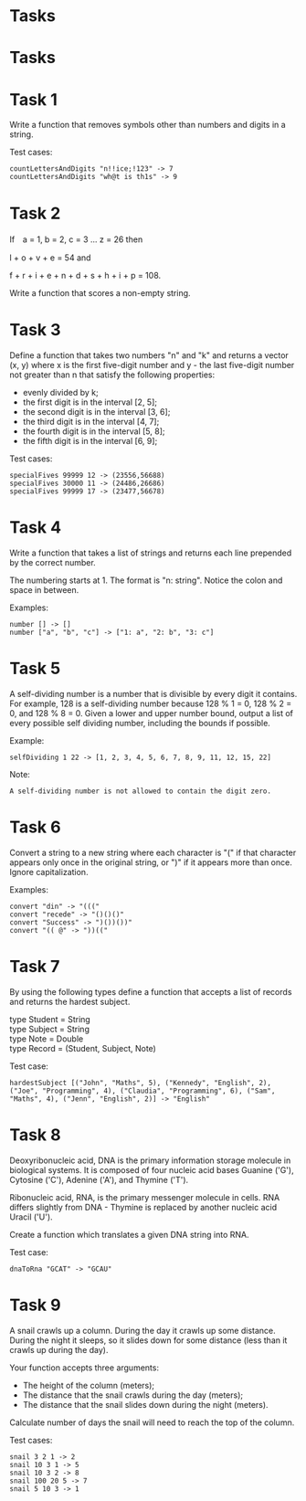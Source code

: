 # Tasks

# Tasks

# Task 1
Write a function that removes symbols other than numbers and digits in a string.

Test cases:

    countLettersAndDigits "n!!ice;!123" -> 7
    countLettersAndDigits "wh@t is th1s" -> 9

# Task 2
If　a = 1, b = 2, c = 3 ... z = 26 then

l + o + v + e = 54 and

f + r + i + e + n + d + s + h + i + p = 108.

Write a function that scores a non-empty string.

# Task 3
Define a function that takes two numbers "n" and "k" and returns a vector (x, y) where x is the first five-digit number and y - the last five-digit number not greater than n that satisfy the following properties:

 - evenly divided by k;
 - the first digit is in the interval [2, 5];
 - the second digit is in the interval [3, 6];
 - the third digit is in the interval [4, 7];
 - the fourth digit is in the interval [5, 8];
 - the fifth digit is in the interval [6, 9];
 
Test cases:

    specialFives 99999 12 -> (23556,56688)
    specialFives 30000 11 -> (24486,26686)
    specialFives 99999 17 -> (23477,56678)

# Task 4
Write a function that takes a list of strings and returns each line prepended by the correct number.

The numbering starts at 1. The format is "n: string". Notice the colon and space in between.

Examples:

    number [] -> []
    number ["a", "b", "c"] -> ["1: a", "2: b", "3: c"]

# Task 5
A self-dividing number is a number that is divisible by every digit it contains. For example, 128 is a self-dividing number because 128 % 1 = 0, 128 % 2 = 0, and 128 % 8 = 0. Given a lower and upper number bound, output a list of every possible self dividing number, including the bounds if possible.

Example:

    selfDividing 1 22 -> [1, 2, 3, 4, 5, 6, 7, 8, 9, 11, 12, 15, 22]

Note:

    A self-dividing number is not allowed to contain the digit zero.

# Task 6
Convert a string to a new string where each character is "(" if that character appears only once in the original string, or ")" if it appears more than once. Ignore capitalization.

Examples:

    convert "din" -> "((("
    convert "recede" -> "()()()"
    convert "Success" -> ")())())"
    convert "(( @" -> "))((" 

# Task 7
By using the following types define a function that accepts a list of records and returns the hardest subject.

type Student = String<br>
type Subject = String<br>
type Note = Double<br>
type Record = (Student, Subject, Note)

Test case:

    hardestSubject [("John", "Maths", 5), ("Kennedy", "English", 2), ("Joe", "Programming", 4), ("Claudia", "Programming", 6), ("Sam", "Maths", 4), ("Jenn", "English", 2)] -> "English"

# Task 8
Deoxyribonucleic acid, DNA is the primary information storage molecule in biological systems. It is composed of four nucleic acid bases Guanine ('G'), Cytosine ('C'), Adenine ('A'), and Thymine ('T').

Ribonucleic acid, RNA, is the primary messenger molecule in cells. RNA differs slightly from DNA - Thymine is replaced by another nucleic acid Uracil ('U').

Create a function which translates a given DNA string into RNA.

Test case:

    dnaToRna "GCAT" -> "GCAU"

# Task 9
A snail crawls up a column. During the day it crawls up some distance. During the night it sleeps, so it slides down for some distance (less than it crawls up during the day).

Your function accepts three arguments:
 - The height of the column (meters);
 - The distance that the snail crawls during the day (meters);
 - The distance that the snail slides down during the night (meters).

Calculate number of days the snail will need to reach the top of the column.

Test cases:

    snail 3 2 1 -> 2
    snail 10 3 1 -> 5
    snail 10 3 2 -> 8
    snail 100 20 5 -> 7
    snail 5 10 3 -> 1